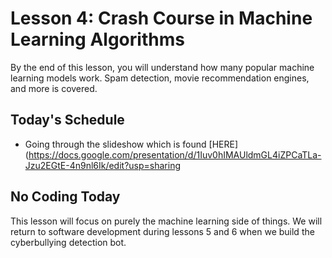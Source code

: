 # Lesson 4: Crash Course in Machine Learning Algorithms
By the end of this lesson, you will understand how many popular machine learning models work. Spam detection, movie recommendation engines, and more is covered.

## Today's Schedule

- Going through the slideshow which is found [HERE](https://docs.google.com/presentation/d/1Iuv0hIMAUldmGL4iZPCaTLa-Jzu2EGtE-4n9nl6Ik/edit?usp=sharing

## No Coding Today

This lesson will focus on purely the machine learning side of things. We will return to software development during lessons 5 and 6 when we build the cyberbullying detection bot.
